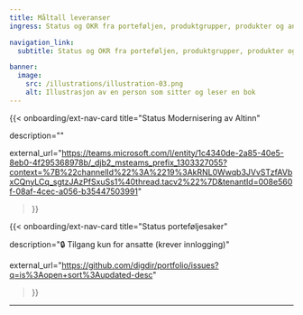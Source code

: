 ```yaml
---
title: Måltall leveranser
ingress: Status og OKR fra porteføljen, produktgrupper, produkter og andre leveranseområder

navigation_link:
  subtitle: Status og OKR fra porteføljen, produktgrupper, produkter og andre leveranseområder

banner:
  image:
    src: /illustrations/illustration-03.png
    alt: Illustrasjon av en person som sitter og leser en bok
---
```


{{< onboarding/ext-nav-card
title="Status Modernisering av Altinn"

description=""

external_url="https://teams.microsoft.com/l/entity/1c4340de-2a85-40e5-8eb0-4f295368978b/_djb2_msteams_prefix_1303327055?context=%7B%22channelId%22%3A%2219%3AkRNL0Wwqb3JVvSTzfAVbxCQnyLCq_sgtzJAzPfSxuSs1%40thread.tacv2%22%7D&tenantId=008e560f-08af-4cec-a056-b35447503991"

>}}

{{< onboarding/ext-nav-card
title="Status porteføljesaker"

description="🔒 Tilgang kun for ansatte (krever innlogging)"

external_url="https://github.com/digdir/portfolio/issues?q=is%3Aopen+sort%3Aupdated-desc"

>}}


---
